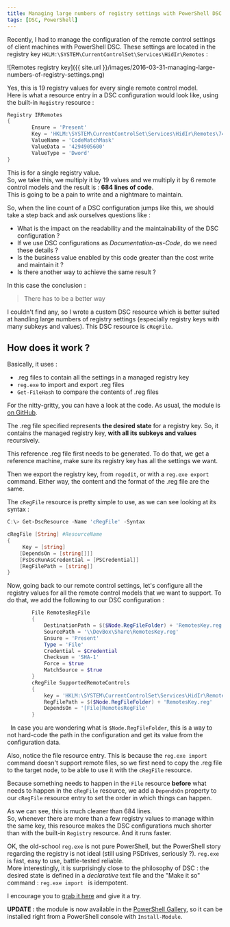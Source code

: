 ```yaml
---
title: Managing large numbers of registry settings with PowerShell DSC
tags: [DSC, PowerShell]
---
```


Recently, I had to manage the configuration of the remote control settings of client machines with PowerShell DSC. These settings are located in the registry key `HKLM:\SYSTEM\CurrentControlSet\Services\HidIr\Remotes` :  

![Remotes registry key]({{ site.url }}/images/2016-03-31-managing-large-numbers-of-registry-settings.png)

Yes, this is 19 registry values for every single remote control model.  
Here is what a resource entry in a DSC configuration would look like, using the built-in `Registry` resource :  

```powershell
Registry IRRemotes
{
        Ensure = 'Present'
        Key = 'HKLM:\SYSTEM\CurrentControlSet\Services\HidIr\Remotes\745a17a0-74d3-11d0-b6fe-00a0c90f57da'
        ValueName = 'CodeMatchMask'
        ValueData = '4294905600'
        ValueType = 'Dword'
}
```

This is for a single registry value.  
So, we take this, we multiply it by 19 values and we multiply it by 6 remote control models and the result is : **684 lines of code**.  
This is going to be a pain to write and a nightmare to maintain.

So, when the line count of a DSC configuration jumps like this, we should take a step back and ask ourselves questions like :  
  - What is the impact on the readability and the maintainability of the DSC configuration ?  
  - If we use DSC configurations as *Documentation-as-Code*, do we need these details ?  
  - Is the business value enabled by this code greater than the cost write and maintain it ?  
  - Is there another way to achieve the same result ?  

In this case the conclusion :  

> There has to be a better way  

I couldn't find any, so I wrote a custom DSC resource which is better suited at handling large numbers of registry settings (especially registry keys with many subkeys and values). This DSC resource is `cRegFile`.

## How does it work ?

Basically, it uses :  
  - .reg files to contain all the settings in a managed registry key  
  - `reg.exe` to import and export .reg files  
  - `Get-FileHash` to compare the contents of .reg files  

For the nitty-gritty, you can have a look at the code. As usual, the module is [on GitHub](https://github.com/MathieuBuisson/Powershell-Administration/tree/master/cRegFile).

The .reg file specified represents **the desired state** for a registry key.
So, it contains the managed registry key, **with all its subkeys and values** recursively.

This reference .reg file first needs to be generated. To do that, we get a reference machine, make sure its registry key has all the settings we want.  

Then we export the registry key, from `regedit`, or with a `reg.exe export` command. Either way, the content and the format of the .reg file are the same.

The `cRegFile` resource is pretty simple to use, as we can see looking at its syntax :

```powershell
C:\> Get-DscResource -Name 'cRegFile' -Syntax

cRegFile [String] #ResourceName
{
     Key = [string]
    [DependsOn = [string[]]]
    [PsDscRunAsCredential = [PSCredential]]
    [RegFilePath = [string]]
}
```

Now, going back to our remote control settings, let's configure all the registry values for all the remote control models that we want to support.
To do that, we add the following to our DSC configuration :

```powershell
        File RemotesRegFile
        {
            DestinationPath = $($Node.RegFileFolder) + 'RemotesKey.reg'
            SourcePath = '\\DevBox\Share\RemotesKey.reg'
            Ensure = 'Present'
            Type = 'File'
            Credential = $Credential
            Checksum = 'SHA-1'
            Force = $true
            MatchSource = $true
        }
        cRegFile SupportedRemoteControls
        {
            key = 'HKLM:\SYSTEM\CurrentControlSet\Services\HidIr\Remotes'
            RegFilePath = $($Node.RegFileFolder) + 'RemotesKey.reg'
            DependsOn = '[File]RemotesRegFile'
        }
```
&nbsp;
In case you are wondering what is `$Node.RegFileFolder`, this is a way to not hard-code the path in the configuration and get its value from the configuration data.

Also, notice the file resource entry. This is because the `reg.exe import` command doesn't support remote files, so we first need to copy the .reg file to the target node, to be able to use it with the `cRegFile` resource.

Because something needs to happen in the `File` resource **before** what needs to happen in the `cRegFile` resource, we add a `DependsOn` property to our `cRegFile` resource entry to set the order in which things can happen.

As we can see, this is much cleaner than 684 lines.  
So, whenever there are more than a few registry values to manage within the same key, this resource makes the DSC configurations much shorter than with the built-in `Registry` resource. And it runs faster.

OK, the old-school `reg.exe` is not pure PowerShell, but the PowerShell story regarding the registry is not ideal (still using PSDrives, seriously ?). `reg.exe` is fast, easy to use, battle-tested reliable.  
More interestingly, it is surprisingly close to the philosophy of DSC : the desired state is defined in a *declarative* text file and the "Make it so" command : `reg.exe import ` is idempotent.

I encourage you to [grab it here](https://github.com/MathieuBuisson/Powershell-Administration/tree/master/cRegFile) and give it a try.

**UPDATE :** the module is now available in the [PowerShell Gallery](https://www.powershellgallery.com/packages/cRegFile/), so it can be installed right from a PowerShell console with `Install-Module`.
